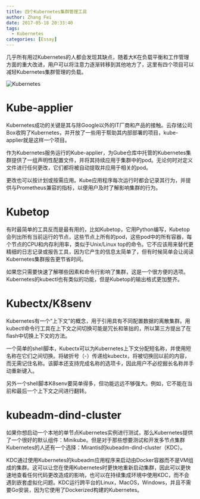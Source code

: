 ```yaml
---
title: 四个Kubernetes集群管理工具
author: Zhang Fei
date: 2017-05-18 20:33:40
tags:
  - Kubernetes
categories: [Essay]
---
```

几乎所有用过Kubernetes的人都会发现其缺点，随着大K在负载平衡和工作管理方面的重大改进，用户可以将注意力逐渐转移到其他地方了，这里有四个项目可以减轻Kubernetes集群管理的负载。

![Kubernetes](http://p1.pstatp.com/large/212f0004094fad2d1aa6)

# Kube-applier

Kubernetes成功的关键是其与除Google以外的IT厂商和产品的接触。云存储公司Box收购了Kubernetes，并开放了一些用于帮助其内部部署的项目，kube-applier就是这样一个项目。

作为Kubernetes服务运行的Kube-applier，为Gube仓库中托管的Kubernetes集群提供了一组声明性配置文件，并将其持续应用于集群中的pod。无论何时对定义文件进行任何更改，它们都将被自动提取并应用于相关的pod。

更改也可以按计划或按需应用。Kube应用程序每次运行时都会记录其行为，并提供与Prometheus兼容的指标，以便用户及时了解影响集群的行为。

# Kubetop

有时最简单的工具反而是最有用的，比如Kubetop，它用Python编写，Kubetop会列出所有当前运行的节点，这些节点上所有的pod，这些pod中的所有容器，每个节点的CPU和内存利用率，类似于Unix/Linux top的命令。它不应该用来替代更精细的日志记录或报告工具，因为它产生的信息太简单了，但有时候简单会让阅读Kubernetes集群报告更节省时间。

如果您只需要快速了解哪些因素和命令行影响了集群，这是一个很方便的选项。Kubernetes的kubectl也有类似的功能，但是Kubetop的输出格式更加整齐。

# Kubectx/K8senv

Kubernetes有一个“上下文”的概念，用于引用具有不同配置数据的离散集群。用kubectl命令行工具在上下文之间切换可能是冗长和笨拙的，所以第三方提出了在flash中切换上下文的方法。

一个简单的shell脚本，Kubectx可以为Kubernetes上下文分配短名称，并使用短名称在它们之间切换。将破折号（-）传递给kubectx，将被切换回以前的内容，而无需记住名称。该脚本还支持完成名称的选项卡，因此用户不必挖掘长名称并手动重新键入。

另外一个shell脚本K8senv要简单得多，但功能远远不够强大。例如，它不能在当前和最后一个上下文之间进行翻转。

# kubeadm-dind-cluster

如果你想启动一个本地的单节点Kubernetes实例进行测试，那么Kubernetes提供了一个很好的默认组件：Minikube。但是对于那些想要测试和开发多节点集群Kubernetes的人还有一个选择：Mirantis的kubeadm-dind-cluster（KDC）。

KDC通过使用Kubernetes的kubeadm应用程序来启动由Docker容器而不是VM组成的集群。这可以让您在使用Kubernetes时更快地重新启动集群，因此可以更快速地查看任何代码更改造成的影响，也可以在持续集成环境中使用KDC，而不会遇到嵌套虚拟化问题。KDC运行跨平台的Linux，MacOS，Windows，并且不需要Go安装，因为它使用了Dockerized构建的Kubernetes。